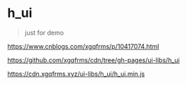 # h_ui 

> just for demo


https://www.cnblogs.com/xgqfrms/p/10417074.html



https://github.com/xgqfrms/cdn/tree/gh-pages/ui-libs/h_ui

https://cdn.xgqfrms.xyz/ui-libs/h_ui/h_ui.min.js
